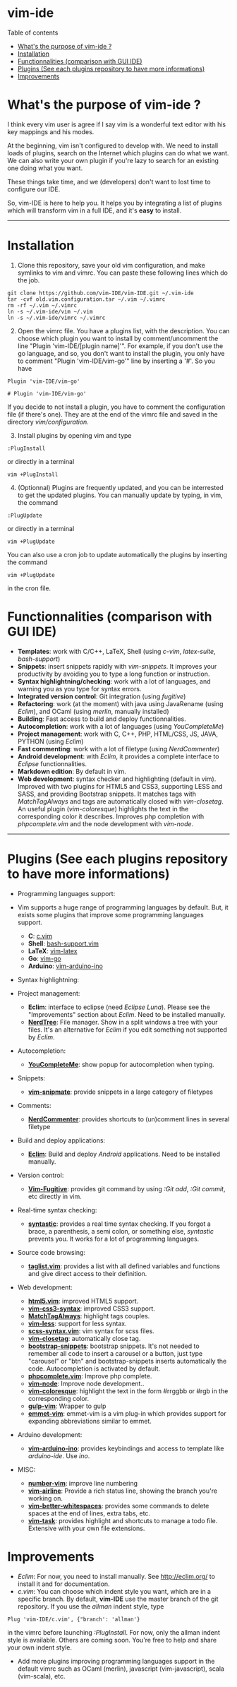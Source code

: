 vim-ide
=====================

Table of contents

- [What's the purpose of vim-ide ?](#)
- [Installation](#)
- [Functionnalities (comparison with GUI IDE)](#)
- [Plugins (See each plugins repository to have more informations)](#)
- [Improvements](#)

What's the purpose of vim-ide ?
==========================
I think every vim user is agree if I say vim is a wonderful text editor with his key mappings and his modes.

At the beginning, vim isn't configured to develop with. We need to install loads of plugins, search on the Internet which plugins can do what we want.
We can also write your own plugin if you're lazy to search for an existing one doing what you want.

These things take time, and we (developers) don't want to lost time to configure our IDE.

So, vim-IDE is here to help you. It helps you by integrating a list of plugins which will transform vim in a full IDE, and it's **easy** to install.

------------------
Installation
==========

 1. Clone this repository, save your old vim configuration, and make symlinks to vim and vimrc. You can paste these following lines which do the job.
  ```
  git clone https://github.com/vim-IDE/vim-IDE.git ~/.vim-ide
  tar -cvf old.vim.configuration.tar ~/.vim ~/.vimrc
  rm -rf ~/.vim ~/.vimrc
  ln -s ~/.vim-ide/vim ~/.vim
  ln -s ~/.vim-ide/vimrc ~/.vimrc
  ```

 2. Open the vimrc file. You have a plugins list, with the description.
 You can choose which plugin you want to install by comment/uncomment the line "Plugin 'vim-IDE/[plugin name]'".  For example, if you don't use the go language, and so, you don't want to install the plugin, you only have to comment "Plugin 'vim-IDE/vim-go'" line by inserting a '#'. So you have
 ```
 Plugin 'vim-IDE/vim-go'
 ```

 ```
 # Plugin 'vim-IDE/vim-go'
 ```
If you decide to not install a plugin, you have to comment the configuration file (if there's one). They are at the end of the vimrc file and saved in the directory *vim/configuration*.

 3. Install plugins by opening vim and type
```
:PlugInstall
```
or directly in a terminal
```
vim +PlugInstall
```

 4. (Optionnal) Plugins are frequently updated, and you can be interrested to get the updated plugins.
 You can manually update by typing, in vim, the command
```
:PlugUpdate
```
or directly in a terminal
```
vim +PlugUpdate
```
 You can also use a cron job to update automatically the plugins by inserting the command
```
vim +PlugUpdate
```
in the cron file.

Functionnalities (comparison with GUI IDE)
===================================

 - **Templates**: work with C/C++, LaTeX, Shell (using *c-vim*, *latex-suite*, *bash-support*)
 - **Snippets**: insert snippets rapidly with *vim-snippets*. It improves your
   productivity by avoiding you to type a long function or instruction.
 - **Syntax highlightning/checking**: work with a lot of languages, and warning you as you type for syntax errors.
 - **Integrated version control**: Git integration (using *fugitive*)
 - **Refactoring**: work (at the moment) with java using JavaRename (using *Eclim*), and OCaml (using *merlin*, manually installed)
 - **Building**: Fast access to build and deploy functionnalities.
 - **Autocompletion**: work with a lot of languages (using *YouCompleteMe*)
 - **Project management**: work with C, C++, PHP, HTML/CSS, JS, JAVA, PYTHON (using *Eclim*)
 - **Fast commenting**: work with a lot of filetype (using *NerdCommenter*)
 - **Android development**: with *Eclim*, it provides a complete interface to *Eclipse* functionnalities.
 - **Markdown edition**: By default in vim.
 - **Web development**: syntax checker and highlighting (default in vim).
   Improved with two plugins for HTML5 and CSS3, supporting LESS and SASS, and providing Bootstrap snippets. It matches tags with *MatchTagAlways* and tags are automatically closed with *vim-closetag*.
   An useful plugin (*vim-coloresque*) highlights the text in the corresponding color it describes. Improves php completion with *phpcomplete.vim* and the node development with *vim-node*.

-------------------
Plugins (See each plugins repository to have more informations)
=======
- Programming languages support:
- Vim supports a huge range of programming languages by default. But, it exists some plugins that improve some programming languages support.
	- **C**: [c.vim](https://github.com/vim-ide/c.vim)
	- **Shell**: [bash-support.vim](https://github.com/vim-ide/bash-support.vim)
	- **LaTeX**: [vim-latex](https://github.com/vim-ide/vim-latex)
	- **Go**: [vim-go](https://github.com/vim-ide/vim-go)
  - **Arduino**: [vim-arduino-ino](https://github.com/vim-ide/vim-arduino-ino)

- Syntax highlightning:

- Project management:
	- **Eclim**: interface to eclipse (need *Eclipse Luna*). Please see the "Improvements" section about *Eclim*. Need to be installed manually.
	- **[NerdTree](https://github.com/vim-ide/nerdtree)**: File manager. Show in a split windows a tree with your files. It's an alternative for *Eclim* if you edit something not supported by *Eclim*.

- Autocompletion:
	- **[YouCompleteMe](https://github.com/vim-ide/youcomplete)**: show popup for autocompletion when typing.

- Snippets:
	- **[vim-snipmate](https://github.com/vim-ide/vim-snipmate)**: provide snippets in a large category of filetypes

- Comments:
	- **[NerdCommenter](https://github.com/vim-ide/nerdcommenter)**: provides shortcuts to (un)comment lines in several filetype

- Build and deploy applications:
	- **[Eclim](http://eclim.org)**: Build and deploy *Android* applications. Need to be installed manually.

- Version control:
	- **[Vim-Fugitive](https://github.com/vim-ide/vim-fugitive)**: provides git command by using *:Git add*, *:Git commit*, etc directly in vim.

- Real-time syntax checking:
	- **[syntastic](https://github.com/vim-ide/syntastic)**: provides a real time syntax checking. If you forgot a brace, a parenthesis, a semi colon, or something else, *syntastic* prevents you. It works for a lot of programming languages.

- Source code browsing:
	- **[taglist.vim](https://github.com/vim-ide/taglist.vim)**: provides a list with all defined variables and functions and give direct access to their definition.

- Web development:
	- **[html5.vim](https://github.com/vim-ide/html5.vim)**: improved HTML5 support.
	- **[vim-css3-syntax](https://github.com/vim-ide/vim-css3-syntax)**: improved CSS3 support.
	- **[MatchTagAlways](https://github.com/vim-ide/matchtagalways)**: highlight tags couples.
	- **[vim-less](https://github.com/vim-ide/vim-less)**: support for less syntax.
	- **[scss-syntax.vim](https://github.com/vim-ide/scss-syntax.vim)**: vim syntax for scss files.
	- **[vim-closetag](https://github.com/vim-ide/vim-closetag)**: automatically close tag.
	- **[bootstrap-snippets](https://github.com/vim-ide/bootstrap-snippets)**: bootstrap snippets. It's not needed to remember
	  all code to insert a carousel or a button, just type "carousel" or "btn"
	  and bootstrap-snippets inserts automatically the code.  Autocompletion is
	  activated by default.
	- **[phpcomplete.vim](https://github.com/vim-ide/phpcomplete.vim)**: Improve php complete.
	- **[vim-node](https://github.com/vim-ide/vim-node)**: Improve node development..
	- **[vim-coloresque](https://github.com/vim-ide/vim-coloresque)**: highlight the text in the form #rrggbb or #rgb in the corresponding color.
	- **[gulp-vim](https://github.com/vim-ide/gulp-vim)**: Wrapper to gulp
	- **[emmet-vim](https://github.com/vim-ide/emmet-vim)**: emmet-vim is a vim plug-in which provides support for
	  expanding abbreviations similar to emmet.

- Arduino development:
	- **[vim-arduino-ino](https://github.com/vim-ide/vim-arduino-ino)**: provides keybindings and access to template like *arduino-ide*. Use *ino*.

- MISC:
	- **[number-vim](https://github.com/vim-ide/number-vim)**: improve line numbering
	- **[vim-airline](https://github.com/vim-ide/vim-airline)**: Provide a rich status line, showing the branch you're working on.
	- **[vim-better-whitespaces](https://github.com/vim-ide/vim-better-whitespaces)**: provides some commands to delete spaces at the end of lines, extra tabs, etc.
	- **[vim-task](https://github.com/vim-ide/vim-task)**: provides highlight and shortcuts to manage a todo file. Extensive with your own file extensions.

Improvements
=================================================

 - *Eclim*: For now, you need to install manually. See http://eclim.org/ to install it and for documentation.
 - *c.vim*: You can choose which indent style you want, which are in a specific branch. By default, **vim-IDE** use the master branch of the git repository. If you use the *allman* indent style, type
 ```
 Plug 'vim-IDE/c.vim', {"branch': 'allman'}
 ```
 in the vimrc before launching *:PlugInstall*.
 For now, only the allman indent style is available. Others are coming soon. You're free to help and share your own indent style.
 - Add more plugins improving programming languages support in the default vimrc such as OCaml (merlin), javascript (vim-javascript), scala (vim-scala), etc.
